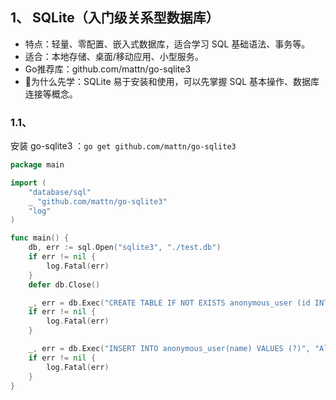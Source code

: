 

## 1、 SQLite（入门级关系型数据库）
- 特点：轻量、零配置、嵌入式数据库，适合学习 SQL 基础语法、事务等。 
- 适合：本地存储、桌面/移动应用、小型服务。 
- Go推荐库：github.com/mattn/go-sqlite3 
- 🔸为什么先学：SQLite 易于安装和使用，可以先掌握 SQL 基本操作、数据库连接等概念。

[](https://github.com/mattn/go-sqlite3.git)
[](https://www.bilibili.com/video/BV1dZ4y1577v/)
### 1.1、
 安装 go-sqlite3 ：`go get github.com/mattn/go-sqlite3`
 


```go
package main

import (
    "database/sql"
    _ "github.com/mattn/go-sqlite3"
    "log"
)

func main() {
    db, err := sql.Open("sqlite3", "./test.db")
    if err != nil {
        log.Fatal(err)
    }
    defer db.Close()

    _, err = db.Exec("CREATE TABLE IF NOT EXISTS anonymous_user (id INTEGER PRIMARY KEY, name TEXT)")
    if err != nil {
        log.Fatal(err)
    }

    _, err = db.Exec("INSERT INTO anonymous_user(name) VALUES (?)", "Alice")
    if err != nil {
        log.Fatal(err)
    }
}
```